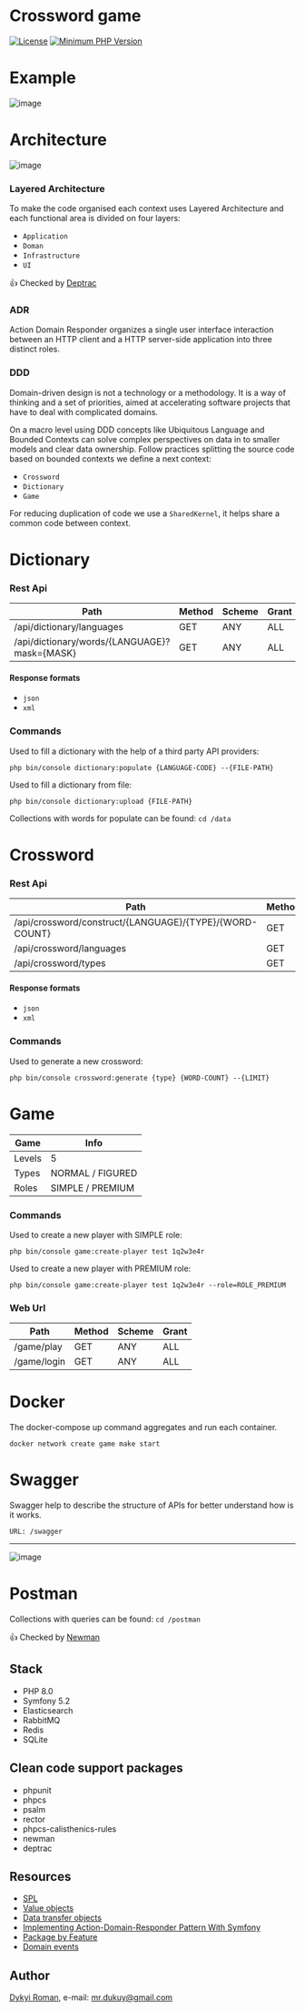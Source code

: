 Crossword game
=======
[![License](https://img.shields.io/badge/license-MIT-brightgreen.svg?style=flat-square)](https://github.com/dykyi-roman/crossword/blob/master/LICENSE)
[![Minimum PHP Version](https://img.shields.io/badge/php-%3E%3D%207.3-8892BF.svg?style=flat-square)](https://php.net/)

# Example

![image](docs/example.gif)

# Architecture

![image](docs/model.png)

### Layered Architecture

To make the code organised each context uses Layered Architecture and each functional area is divided on four layers:

* `Application`
* `Doman`
* `Infrastructure`
* `UI`

:+1: Checked by [Deptrac](https://github.com/qossmic/deptrac)

### ADR

Action Domain Responder organizes a single user interface interaction between an HTTP client and a HTTP server-side application into three distinct roles.

### DDD

Domain-driven design is not a technology or a methodology.
It is a way of thinking and a set of priorities, aimed at accelerating software projects that have to deal with complicated domains.

On a macro level using DDD concepts like Ubiquitous Language and Bounded Contexts can solve complex perspectives on data in to smaller models and clear data ownership.
Follow practices splitting the source code based on bounded contexts we define a next context:

* `Crossword`
* `Dictionary`
* `Game`

For reducing duplication of code we use a `SharedKernel`, it helps share a common code between context.

# Dictionary

### Rest Api

| Path                                             | Method | Scheme | Grant |
| ------------------------------------------------ | -------| ------ | ----- |
| /api/dictionary/languages                        | GET    | ANY    | ALL   |
| /api/dictionary/words/{LANGUAGE}?mask={MASK}     | GET    | ANY    | ALL   |

#### Response formats

* `json`
* `xml`

### Commands

Used to fill a dictionary with the help of a third party API providers:

```
php bin/console dictionary:populate {LANGUAGE-CODE} --{FILE-PATH}
```

Used to fill a dictionary from file:
```
php bin/console dictionary:upload {FILE-PATH} 
```

Collections with words for populate can be found: ``cd /data``

# Crossword

### Rest Api

| Path                                                    | Method | Scheme | Grant |
| ------------------------------------------------------- | -------| ------ | ----- |
| /api/crossword/construct/{LANGUAGE}/{TYPE}/{WORD-COUNT} | GET    | ANY    | ALL   |
| /api/crossword/languages                                | GET    | ANY    | ALL   |
| /api/crossword/types                                    | GET    | ANY    | ALL   |

#### Response formats

* `json`
* `xml`

### Commands

Used to generate a new crossword:

```
php bin/console crossword:generate {type} {WORD-COUNT} --{LIMIT}
```

# Game

| Game              | Info                 | 
| ----------------- | -------------------- |
|  Levels           | 5                    | 
|  Types            | NORMAL / FIGURED     | 
|  Roles            | SIMPLE / PREMIUM     | 

### Commands

Used to create a new player with SIMPLE role:

```
php bin/console game:create-player test 1q2w3e4r
```
Used to create a new player with PREMIUM role:

```
php bin/console game:create-player test 1q2w3e4r --role=ROLE_PREMIUM
```

### Web Url

| Path         | Method | Scheme | Grant |
| ------------ | -------| ------ | ----- |
| /game/play   | GET    | ANY    | ALL   |
| /game/login  | GET    | ANY    | ALL   |

# Docker

The docker-compose up command aggregates and run each container.

``
docker network create game
make start
``

# Swagger

Swagger help to describe the structure of APIs for better understand how is it works.

``URL: /swagger``
___

![image](docs/swagger.png)

# Postman

Сollections with queries can be found: ``cd /postman``

:+1: Checked by [Newman](https://github.com/postmanlabs/newman)

## Stack

* PHP 8.0
* Symfony 5.2
* Elasticsearch
* RabbitMQ
* Redis
* SQLite
 
## Clean code support packages
* phpunit
* phpcs
* psalm
* rector
* phpcs-calisthenics-rules
* newman
* deptrac

## Resources

* [SPL](https://www.php.net/manual/en/book.spl.php)
* [Value objects](https://herbertograca.com/2020/07/07/value-objects/)
* [Data transfer objects](https://herbertograca.com/2020/06/23/dto-data-transfer-objects/)
* [Implementing Action-Domain-Responder Pattern With Symfony](https://medium.com/swlh/implementing-action-domain-responder-pattern-with-symfony-606539eea3a7)
* [Package by Feature](https://phauer.com/2020/package-by-feature/)
* [Domain events](https://romaricdrigon.github.io/2019/08/09/domain-events)

## Author
[Dykyi Roman](https://www.linkedin.com/in/roman-dykyi-43428543/), e-mail: [mr.dukuy@gmail.com](mailto:mr.dukuy@gmail.com)
